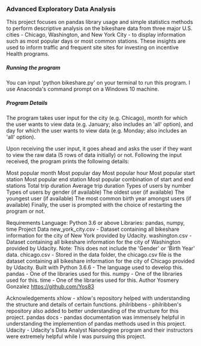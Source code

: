 ### Advanced Exploratory Data Analysis

This project focuses on pandas library usage and simple statistics methods to perform descriptive analysis on the bikeshare data from three major U.S. cities - Chicago, Washington, and New York City - to display information such as most popular days or most common stations. These insights are used to inform traffic and frequent site sites 
for investing on incentive Health programs.

##### Running the program
You can input 'python bikeshare.py' on your terminal to run this program. I use Anaconda's command prompt on a Windows 10 machine.

##### Program Details
The program takes user input for the city (e.g. Chicago), month for which the user wants to view data (e.g. January; also includes an 'all' option), and day for which the user wants to view data (e.g. Monday; also includes an 'all' option).

Upon receiving the user input, it goes ahead and asks the user if they want to view the raw data (5 rows of data initially) or not. Following the input received, the program prints the following details:

Most popular month
Most popular day
Most popular hour
Most popular start station
Most popular end station
Most popular combination of start and end stations
Total trip duration
Average trip duration
Types of users by number
Types of users by gender (if available)
The oldest user (if available)
The youngest user (if available)
The most common birth year amongst users (if available)
Finally, the user is prompted with the choice of restarting the program or not.

Requirements
Language: Python 3.6 or above
Libraries: pandas, numpy, time
Project Data
new_york_city.csv - Dataset containing all bikeshare information for the city of New York provided by Udacity.
washington.csv - Dataset containing all bikeshare information for the city of Washington provided by Udacity. Note: This does not include the 'Gender' or 'Birth Year' data.
chicago.csv - Stored in the data folder, the chicago.csv file is the dataset containing all bikeshare information for the city of Chicago provided by Udacity.
Built with
Python 3.6.6 - The language used to develop this.
pandas - One of the libraries used for this.
numpy - One of the libraries used for this.
time - One of the libraries used for this.
Author
Yosmery Gonzalez https://github.com/Yos83

Acknowledgements
xhlow - xhlow's repository helped with understanding the structure and details of certain functions.
philribbens - philribben's repository also added to better understanding of the structure for this project.
pandas docs - pandas documentation was immensely helpful in understanding the implemention of pandas methods used in this project.
Udacity - Udacity's Data Analyst Nanodegree program and their instructors were extremely helpful while I was pursuing this project.
